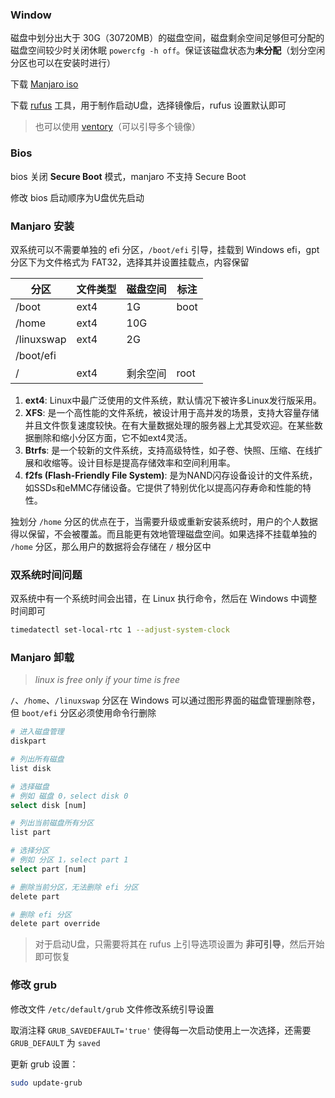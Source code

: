 ### Window

磁盘中划分出大于 30G（30720MB）的磁盘空间，磁盘剩余空间足够但可分配的磁盘空间较少时关闭休眠 `powercfg -h off`。保证该磁盘状态为**未分配**（划分空闲分区也可以在安装时进行）

下载  [Manjaro iso](https://manjaro.org/download/)

下载 [rufus](https://rufus.ie/zh/) 工具，用于制作启动U盘，选择镜像后，rufus 设置默认即可

> 也可以使用 [ventory](https://www.ventoy.net/cn/download.html)（可以引导多个镜像）

### Bios

bios 关闭 **Secure Boot** 模式，manjaro 不支持 Secure Boot

修改 bios 启动顺序为U盘优先启动

### Manjaro 安装

双系统可以不需要单独的 efi 分区，`/boot/efi` 引导，挂载到 Windows efi，gpt 分区下为文件格式为 FAT32，选择其并设置挂载点，内容保留

| 分区       | 文件类型 | 磁盘空间 | 标注 |
| ---------- | -------- | -------- | ---- |
| /boot      | ext4     | 1G       | boot |
| /home      | ext4     | 10G      |      |
| /linuxswap | ext4     | 2G       |      |
| /boot/efi  |          |          |      |
| /          | ext4     | 剩余空间 | root |

1. **ext4**: Linux中最广泛使用的文件系统，默认情况下被许多Linux发行版采用。
2. **XFS**: 是一个高性能的文件系统，被设计用于高并发的场景，支持大容量存储并且文件恢复速度较快。在有大量数据处理的服务器上尤其受欢迎。在某些数据删除和缩小分区方面，它不如ext4灵活。
3. **Btrfs**: 是一个较新的文件系统，支持高级特性，如子卷、快照、压缩、在线扩展和收缩等。设计目标是提高存储效率和空间利用率。
4. **f2fs (Flash-Friendly File System)**: 是为NAND闪存设备设计的文件系统，如SSDs和eMMC存储设备。它提供了特别优化以提高闪存寿命和性能的特性。

独划分 `/home` 分区的优点在于，当需要升级或重新安装系统时，用户的个人数据得以保留，不会被覆盖。而且能更有效地管理磁盘空间。如果选择不挂载单独的 `/home` 分区，那么用户的数据将会存储在 `/` 根分区中

### 双系统时间问题

双系统中有一个系统时间会出错，在 Linux 执行命令，然后在 Windows 中调整时间即可

```sh
timedatectl set-local-rtc 1 --adjust-system-clock
```

### Manjaro 卸载

> *linux is free only if your time is free*

`/`、`/home`、`/linuxswap` 分区在 Windows 可以通过图形界面的磁盘管理删除卷，但 `boot/efi` 分区必须使用命令行删除

```sh
# 进入磁盘管理
diskpart

# 列出所有磁盘
list disk

# 选择磁盘
# 例如 磁盘 0，select disk 0
select disk [num]

# 列出当前磁盘所有分区
list part

# 选择分区
# 例如 分区 1，select part 1
select part [num]

# 删除当前分区，无法删除 efi 分区
delete part

# 删除 efi 分区
delete part override
```

> 对于启动U盘，只需要将其在 rufus 上引导选项设置为 **非可引导**，然后开始即可恢复

### 修改 grub

修改文件 `/etc/default/grub` 文件修改系统引导设置

取消注释 `GRUB_SAVEDEFAULT='true'` 使得每一次启动使用上一次选择，还需要 `GRUB_DEFAULT` 为 `saved`

更新 grub 设置：

```sh
sudo update-grub
```
